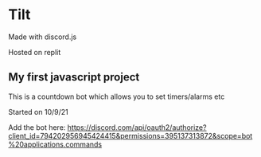# Tilt
Made with discord.js 

Hosted on replit

## My first javascript project 
This is a countdown bot which allows you to set timers/alarms etc

Started on 10/9/21


Add the bot here: 
https://discord.com/api/oauth2/authorize?client_id=794202956945424415&permissions=395137313872&scope=bot%20applications.commands